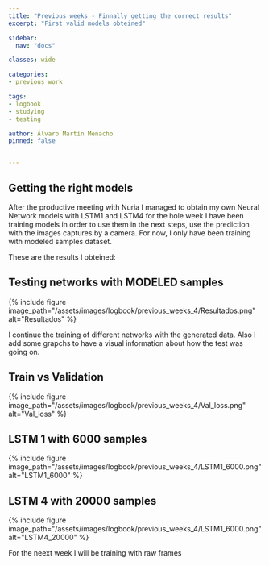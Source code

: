 ```yaml
---
title: "Previous weeks - Finnally getting the correct results"
excerpt: "First valid models obteined"

sidebar:
  nav: "docs"

classes: wide

categories:
- previous work

tags:
- logbook
- studying
- testing

author: Álvaro Martín Menacho
pinned: false


---
```


## Getting the right models


After the productive meeting with Nuria I managed to obtain my own Neural Network models with LSTM1 and LSTM4 for the hole week I have been training models in order to use them in the next steps, use the prediction with the images captures by a camera.
For now, I only have been training with modeled samples dataset.

These are the results I obteined:

## Testing networks with MODELED samples

{% include figure image_path="/assets/images/logbook/previous_weeks_4/Resultados.png" alt="Resultados" %}

I continue the training of different networks with the generated data.
Also I add some grapchs to have a visual information about how the test was going on.

## Train vs Validation

{% include figure image_path="/assets/images/logbook/previous_weeks_4/Val_loss.png" alt="Val_loss" %}

## LSTM 1 with 6000 samples

{% include figure image_path="/assets/images/logbook/previous_weeks_4/LSTM1_6000.png" alt="LSTM1_6000" %}

## LSTM 4 with 20000 samples

{% include figure image_path="/assets/images/logbook/previous_weeks_4/LSTM1_6000.png" alt="LSTM4_20000" %}

For the neext week I will be training with raw frames
